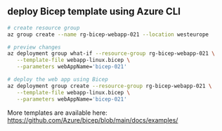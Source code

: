 ## deploy Bicep template using Azure CLI

```bash
# create resource group
az group create --name rg-bicep-webapp-021 --location westeurope

# preview changes
az deployment group what-if --resource-group rg-bicep-webapp-021 \
   --template-file webapp-linux.bicep \
   --parameters webAppName='bicep-021'

# deploy the web app using Bicep
az deployment group create --resource-group rg-bicep-webapp-021 \
   --template-file webapp-linux.bicep \
   --parameters webAppName='bicep-021'
```

More templates are available here:
https://github.com/Azure/bicep/blob/main/docs/examples/